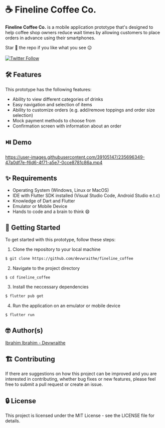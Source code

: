 # ☕ Fineline Coffee Co.

**Fineline Coffee Co.** is a mobile application prototype that's designed to help coffee shop owners reduce wait times by allowing customers to place orders in advance using their smartphones.
<!-- <br/><br/> -->
<!-- add a video demo here -->
<!-- <br/><br/> -->
Star :star2: the repo if you like what you see :wink:
<br/><br/>
[![Twitter Follow](https://img.shields.io/twitter/follow/devwraithe.svg?style=social)](https://twitter.com/devwraithe)

## 🛠️ Features

This prototype has the following features:

- Ability to view different categories of drinks
- Easy navigation and selection of items
- Ability to customize orders (e.g. add/remove toppings and order size selection)
- Mock payment methods to choose from
- Confirmation screen with information about an order

## ⏯️ Demo

https://user-images.githubusercontent.com/39105147/235696349-47a0df7e-f6d6-4f71-a5e7-0cce8781c86a.mp4


<!-- ## :camera: Screenshots -->

## ✨ Requirements

- Operating System (Windows, Linux or MacOS)
- IDE with Flutter SDK installed (Visual Studio Code, Android Studio e.t.c)
- Knowledge of Dart and Flutter
- Emulator or Mobile Device
- Hands to code and a brain to think :smile:

## 🚀 Getting Started

To get started with this prototype, follow these steps:

1. Clone the repository to your local machine

```sh
$ git clone https://github.com/devwraithe/fineline_coffee
```

2. Navigate to the project directory

```
$ cd fineline_coffee
```

3. Install the neccessary dependencies

```sh
$ flutter pub get
```

4. Run the application on an emulator or mobile device

```sh
$ flutter run
```

## 🤓 Author(s)
[Ibrahim Ibrahim - Devwraithe](https://www.linkedin.com/in/ibrahimaibrahim)

## 🏗️ Contributing
If there are suggestions on how this project can be improved and you are interested in contributing, whether bug fixes or new features, please feel free to submit a pull request or create an issue.

## 🔒 License
This project is licensed under the MIT License - see the LICENSE file for details.

